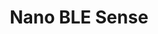 ---
title: Nano BLE Sense
description: Learn how to use specific features on the Nano BLE Sense using MicroPython
---